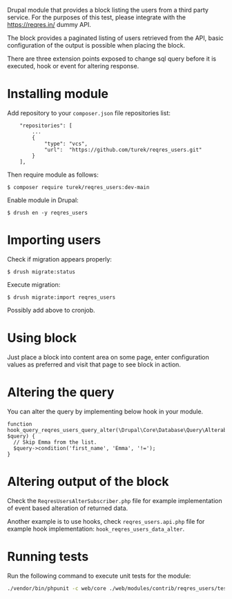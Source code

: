 Drupal module that provides a block listing the users from a
third party service. For the purposes of this test, please 
integrate with the https://reqres.in/ dummy API.

The block provides a paginated listing of users retrieved 
from the API, basic configuration of the output is possible 
when placing the block.

There are three extension points exposed to change sql query
before it is executed, hook or event for altering response.

# Installing module

Add repository to your `composer.json` file repositories list:
```
    "repositories": [
        ...
        {
            "type": "vcs",
            "url":  "https://github.com/turek/reqres_users.git"
        }
    ],
```

Then require module as follows:

```
$ composer require turek/reqres_users:dev-main
```

Enable module in Drupal:
```
$ drush en -y reqres_users
```

# Importing users

Check if migration appears properly:

```
$ drush migrate:status
```

Execute migration:
```
$ drush migrate:import reqres_users
```

Possibly add above to cronjob.

# Using block

Just place a block into content area on some page, enter configuration values
as preferred and visit that page to see block in action.

# Altering the query

You can alter the query by implementing below hook in your module.

```
function hook_query_reqres_users_query_alter(\Drupal\Core\Database\Query\AlterableInterface $query) {
  // Skip Emma from the list.
  $query->condition('first_name', 'Emma', '!=');
}
```

# Altering output of the block

Check the `ReqresUsersAlterSubscriber.php` file for example implementation of 
event based alteration of returned data.

Another example is to use hooks, check `reqres_users.api.php` file for  example
hook implementation: `hook_reqres_users_data_alter`.

# Running tests

Run the following command to execute unit tests for the module:

```bash
./vendor/bin/phpunit -c web/core ./web/modules/contrib/reqres_users/tests/src
```
